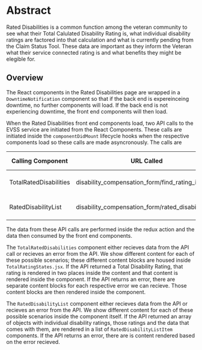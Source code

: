 # Abstract

Rated Disabilities is a common function among the veteran community to see what their Total Calulated Disability Rating is, what individual disability ratings are factored into that calculation and what is currently pending from the Claim Status Tool. These data are important as they inform the Veteran what their service connected rating is and what benefits they might be elegible for.

## Overview

The React components in the Rated Disabilities page are wrapped in a `DowntimeNotification` component so that if the back end is expereinceing downtime, no further components will load. If the back end is not experiencing downtime, the front end components will then load.

When the Rated Disabilities front end components load, two API calls to the EVSS service are initiated from the React Components. These calls are initiated inside the `componentDidMount` lifecycle hooks when the respective components load so these calls are made asyncronously. The calls are

| Calling Component | URL Called | Data recieved |
| --------------------|------------|------------------|
| TotalRatedDisabilities | disability_compensation_form/find_rating_info_pid | Total Disability Rating |
| RatedDisabilityList | disability_compensation_form/rated_disabilities | Individual Disability Ratings |

The data from these API calls are performed inside the redux action and the data then consumed by the front end components. 

The `TotalRatedDisabilities` component either recieves data from the API call or recieves an error from the API. We show different content for each of these possible scenarios; these different content blocks are housed inside `TotalRatingStates.jsx`. If the API returned a Total Disability Rating, that rating is rendered in two places inside the content and that content is rendered inside the component. If the API returns an error, there are separate content blocks for each respective error we can recieve. Those content blocks are then rendered inside the component.

The `RatedDisabilityList` component either recieves data from the API or recieves an error from the API. We show different content for each of these possible scenarios inside the component itself. If the API returned an array of objects with individual disability ratings, those ratings and the data that comes with them, are rendered in a list of `RatedDisabilityListItem` components. If the API returns an error, there are is content rendered based on the error recieved.
